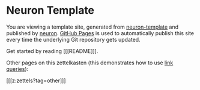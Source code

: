 # Neuron Template

You are viewing a template site, generated from [neuron-template](https://github.com/srid/neuron-template) and published by [neuron](https://neuron.zettel.page/). [GitHub Pages](https://pages.github.com/) is used to automatically publish this site every time the underlying Git repository gets updated.

Get started by reading [[[README]]].

Other pages on this zettelkasten (this demonstrates how to use [link queries](https://neuron.zettel.page/link-query.html)):

[[[z:zettels?tag=other]]]
